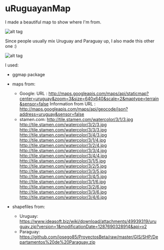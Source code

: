 # uRuguayanMap

I made a beautiful map to show where I'm from. 

![alt tag](https://github.com/d4tagirl/uRuguayMap/blob/master/mapContinentUru.jpeg)

Since people usually mix Uruguay and Paraguay up, I also made this other one :)

![alt tag](https://github.com/d4tagirl/uRuguayMap/blob/master/mapContinentUruPar.jpeg)

I used:

* ggmap package

* maps from: 
  * Google:
    URL : http://maps.googleapis.com/maps/api/staticmap?center=uruguay&zoom=3&size=640x640&scale=2&maptype=terrain&sensor=false
    Information from URL : http://maps.googleapis.com/maps/api/geocode/json?address=uruguay&sensor=false
  * stamen.com:
    http://tile.stamen.com/watercolor/3/1/3.jpg
    http://tile.stamen.com/watercolor/3/2/3.jpg
    http://tile.stamen.com/watercolor/3/3/3.jpg
    http://tile.stamen.com/watercolor/3/4/3.jpg
    http://tile.stamen.com/watercolor/3/1/4.jpg
    http://tile.stamen.com/watercolor/3/2/4.jpg
    http://tile.stamen.com/watercolor/3/3/4.jpg
    http://tile.stamen.com/watercolor/3/4/4.jpg
    http://tile.stamen.com/watercolor/3/1/5.jpg
    http://tile.stamen.com/watercolor/3/2/5.jpg
    http://tile.stamen.com/watercolor/3/3/5.jpg
    http://tile.stamen.com/watercolor/3/4/5.jpg
    http://tile.stamen.com/watercolor/3/1/6.jpg
    http://tile.stamen.com/watercolor/3/2/6.jpg
    http://tile.stamen.com/watercolor/3/3/6.jpg
    http://tile.stamen.com/watercolor/3/4/6.jpg
  
* shapefiles from:
  * Uruguay: https://www.ideasoft.biz/wiki/download/attachments/49939319/uruguay.zip?version=1&modificationDate=1287690328914&api=v2
  * Paraguay: https://github.com/josego85/ProyectosBeta/raw/master/GIS/SHP/Departamentos%20de%20Paraguay.zip

